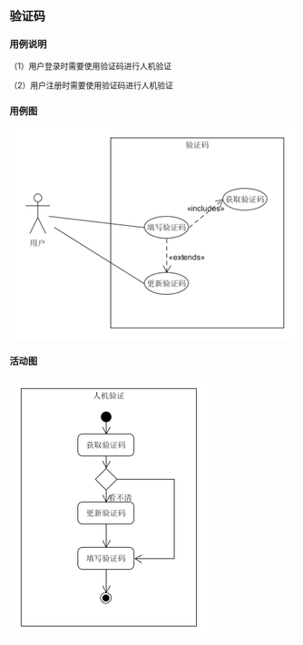## 验证码

### 用例说明

（1）用户登录时需要使用验证码进行人机验证

（2）用户注册时需要使用验证码进行人机验证

### 用例图

![验证码用例图](./../pic/auth.png)

### 活动图

![验证码活动图](./../pic/authAC.png)